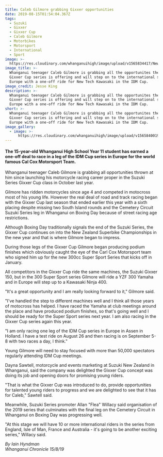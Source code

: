 ```yaml
---
title: Caleb Gilmore grabbing Gixxer opportunities
date: 2019-08-15T01:54:04.367Z
tags:
  - Suzuki
  - Gixxer
  - Gixxer Cup
  - Caleb Gilmore
  - Motorbikes
  - Motorsport
  - International
  - Sport
image: >-
  https://res.cloudinary.com/whanganuihigh/image/upload/v1565834417/News/Caleb-Gilmore.Chron_15.8.19.jpg
image_title: >-
  Whanganui teenager Caleb Gilmore is grabbing all the opportunites the Suzuki
  Gixxer Cup series is offering and will step on to the international stage in
  Europe with a one-off ride for New Tech Kawasaki in the IDM Cup. 
image_credit: Jesse King
description: >-
  Whanganui teenager Caleb Gilmore is grabbing all the opportunites the Suzuki
  Gixxer Cup series is offering and will step on to the international stage in
  Europe with a one-off ride for New Tech Kawasaki in the IDM Cup. 
short: >-
  Whanganui teenager Caleb Gilmore is grabbing all the opportunites the Suzuki
  Gixxer Cup series is offering and will step on to the international stage in
  Europe with a one-off ride for New Tech Kawasaki in the IDM Cup.
image_gallery:
  - image: >-
      https://res.cloudinary.com/whanganuihigh/image/upload/v1565840019/Caleb_gimore.Cal_Cox_Motorsport_emblem.jpg
---
```

#### The 15-year-old Whanganui High School Year 11 student has earned a one-off deal to race in a leg of the IDM Cup series in Europe for the world famous Cal Cox Motorsport Team.

Whanganui teenager Caleb Gilmore is grabbing all opportunities thrown at him since launching his motorcycle racing career proper in the Suzuki Series Gixxer Cup class in October last year.

Gilmore has ridden motorcycles since age 4 and competed in motocross most of his young life. However the real deal of road and track racing began with the Gixxer Cup last season that ended earlier this year with a sixth placing despite missing two South Island rounds and the Cemetery Circuit Suzuki Series leg in Whanganui on Boxing Day because of street racing age restrictions.

Although Boxing Day traditionally signals the end of the Suzuki Series, the Gixxer Cup continues on into the New Zealand Superbike Championships in the new year and that is where Gilmore began to impress.

During those legs of the Gixxer Cup Gilmore began producing podium finishes which obviously caught the eye of the Carl Cox Motorsport team who signed him up for the new 300cc Super Sport Series that kicks off in January.

All competitors in the Gixxer Cup ride the same machines, the Suzuki Gixxer 150, but in the 300 Super Sport series Gilmore will ride a YZF 300 Yamaha and in Europe will step up to a Kawasaki Ninja 400.

"It's a great opportunity and I am really looking forward to it," Gilmore said.

"I've handled the step to different machines well and I think all those years of motocross has helped. I have raced the Yamaha at club meetings around the place and have produced podium finishes, so that's going well and I should be ready for the Super Sport series next year. I am also racing in the Gixxer Cup series again this year.

"I am only racing one leg of the IDM Cup series in Europe in Assen in Holland. I have a test ride on August 26 and then racing is on September 5-8 with two races a day, I think."

Young Gilmore will need to stay focused with more than 50,000 spectators regularly attending IDM Cup meetings.

Dayna Sawtell, motorcycle and events marketing at Suzuki New Zealand in Whanganui, said the company was delighted the Gixxer Cup concept was doing its job and opening doors for promising young riders.

"That is what the Gixxer Cup was introduced to do, provide opportunities for talented young riders to progress and we are delighted to see that it has for Caleb," Sawtell said.

Meanwhile, Suzuki Series promoter Allan "Flea" Willacy said organisation of the 2019 series that culminates with the final leg on the Cemetery Circuit in Whanganui on Boxing Day was progressing well.

"At this stage we will have 10 or more international riders in the series from England, Isle of Man, France and Australia - it's going to be another exciting series," Willacy said.

_By Iain Hyndman_  
_Whanganui Chronicle 15/8/19_
